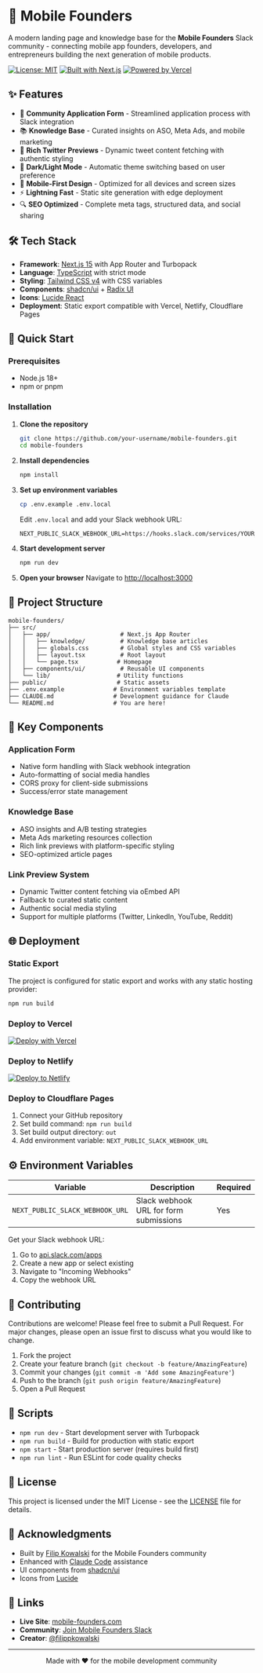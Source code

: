 # 🚀 Mobile Founders

A modern landing page and knowledge base for the **Mobile Founders** Slack community - connecting mobile app founders, developers, and entrepreneurs building the next generation of mobile products.

[![License: MIT](https://img.shields.io/badge/License-MIT-yellow.svg)](https://opensource.org/licenses/MIT)
[![Built with Next.js](https://img.shields.io/badge/Built%20with-Next.js%2015-black)](https://nextjs.org/)
[![Powered by Vercel](https://img.shields.io/badge/Powered%20by-Vercel-black)](https://vercel.com/)

## ✨ Features

- 📝 **Community Application Form** - Streamlined application process with Slack integration
- 📚 **Knowledge Base** - Curated insights on ASO, Meta Ads, and mobile marketing
- 🎨 **Rich Twitter Previews** - Dynamic tweet content fetching with authentic styling
- 🌙 **Dark/Light Mode** - Automatic theme switching based on user preference  
- 📱 **Mobile-First Design** - Optimized for all devices and screen sizes
- ⚡ **Lightning Fast** - Static site generation with edge deployment
- 🔍 **SEO Optimized** - Complete meta tags, structured data, and social sharing

## 🛠️ Tech Stack

- **Framework**: [Next.js 15](https://nextjs.org/) with App Router and Turbopack
- **Language**: [TypeScript](https://www.typescriptlang.org/) with strict mode
- **Styling**: [Tailwind CSS v4](https://tailwindcss.com/) with CSS variables
- **Components**: [shadcn/ui](https://ui.shadcn.com/) + [Radix UI](https://www.radix-ui.com/)
- **Icons**: [Lucide React](https://lucide.dev/)
- **Deployment**: Static export compatible with Vercel, Netlify, Cloudflare Pages

## 🚀 Quick Start

### Prerequisites
- Node.js 18+ 
- npm or pnpm

### Installation

1. **Clone the repository**
   ```bash
   git clone https://github.com/your-username/mobile-founders.git
   cd mobile-founders
   ```

2. **Install dependencies**
   ```bash
   npm install
   ```

3. **Set up environment variables**
   ```bash
   cp .env.example .env.local
   ```
   Edit `.env.local` and add your Slack webhook URL:
   ```env
   NEXT_PUBLIC_SLACK_WEBHOOK_URL=https://hooks.slack.com/services/YOUR_WORKSPACE_ID/YOUR_CHANNEL_ID/YOUR_WEBHOOK_TOKEN
   ```

4. **Start development server**
   ```bash
   npm run dev
   ```

5. **Open your browser**
   Navigate to [http://localhost:3000](http://localhost:3000)

## 📁 Project Structure

```
mobile-founders/
├── src/
│   ├── app/                    # Next.js App Router
│   │   ├── knowledge/          # Knowledge base articles
│   │   ├── globals.css         # Global styles and CSS variables
│   │   ├── layout.tsx          # Root layout
│   │   └── page.tsx           # Homepage
│   ├── components/ui/          # Reusable UI components
│   └── lib/                   # Utility functions
├── public/                    # Static assets
├── .env.example              # Environment variables template
├── CLAUDE.md                 # Development guidance for Claude
└── README.md                 # You are here!
```

## 🎨 Key Components

### Application Form
- Native form handling with Slack webhook integration
- Auto-formatting of social media handles
- CORS proxy for client-side submissions
- Success/error state management

### Knowledge Base
- ASO insights and A/B testing strategies
- Meta Ads marketing resources collection
- Rich link previews with platform-specific styling
- SEO-optimized article pages

### Link Preview System
- Dynamic Twitter content fetching via oEmbed API
- Fallback to curated static content
- Authentic social media styling
- Support for multiple platforms (Twitter, LinkedIn, YouTube, Reddit)

## 🌐 Deployment

### Static Export
The project is configured for static export and works with any static hosting provider:

```bash
npm run build
```

### Deploy to Vercel
[![Deploy with Vercel](https://vercel.com/button)](https://vercel.com/new/clone?repository-url=https://github.com/your-username/mobile-founders)

### Deploy to Netlify
[![Deploy to Netlify](https://www.netlify.com/img/deploy/button.svg)](https://app.netlify.com/start/deploy?repository=https://github.com/your-username/mobile-founders)

### Deploy to Cloudflare Pages
1. Connect your GitHub repository
2. Set build command: `npm run build`
3. Set build output directory: `out`
4. Add environment variable: `NEXT_PUBLIC_SLACK_WEBHOOK_URL`

## ⚙️ Environment Variables

| Variable | Description | Required |
|----------|-------------|----------|
| `NEXT_PUBLIC_SLACK_WEBHOOK_URL` | Slack webhook URL for form submissions | Yes |

Get your Slack webhook URL:
1. Go to [api.slack.com/apps](https://api.slack.com/apps)
2. Create a new app or select existing
3. Navigate to "Incoming Webhooks"
4. Copy the webhook URL

## 🤝 Contributing

Contributions are welcome! Please feel free to submit a Pull Request. For major changes, please open an issue first to discuss what you would like to change.

1. Fork the project
2. Create your feature branch (`git checkout -b feature/AmazingFeature`)
3. Commit your changes (`git commit -m 'Add some AmazingFeature'`)
4. Push to the branch (`git push origin feature/AmazingFeature`)
5. Open a Pull Request

## 📝 Scripts

- `npm run dev` - Start development server with Turbopack
- `npm run build` - Build for production with static export
- `npm start` - Start production server (requires build first)
- `npm run lint` - Run ESLint for code quality checks

## 📄 License

This project is licensed under the MIT License - see the [LICENSE](LICENSE) file for details.

## 💖 Acknowledgments

- Built by [Filip Kowalski](https://twitter.com/filippkowalski) for the Mobile Founders community
- Enhanced with [Claude Code](https://claude.ai/code) assistance
- UI components from [shadcn/ui](https://ui.shadcn.com/)
- Icons from [Lucide](https://lucide.dev/)

## 🔗 Links

- **Live Site**: [mobile-founders.com](https://mobile-founders.com)
- **Community**: [Join Mobile Founders Slack](https://mobile-founders.com)
- **Creator**: [@filippkowalski](https://twitter.com/filippkowalski)

---

<p align="center">Made with ❤️ for the mobile development community</p>